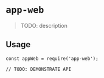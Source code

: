 # `app-web`

> TODO: description

## Usage

```
const appWeb = require('app-web');

// TODO: DEMONSTRATE API
```
